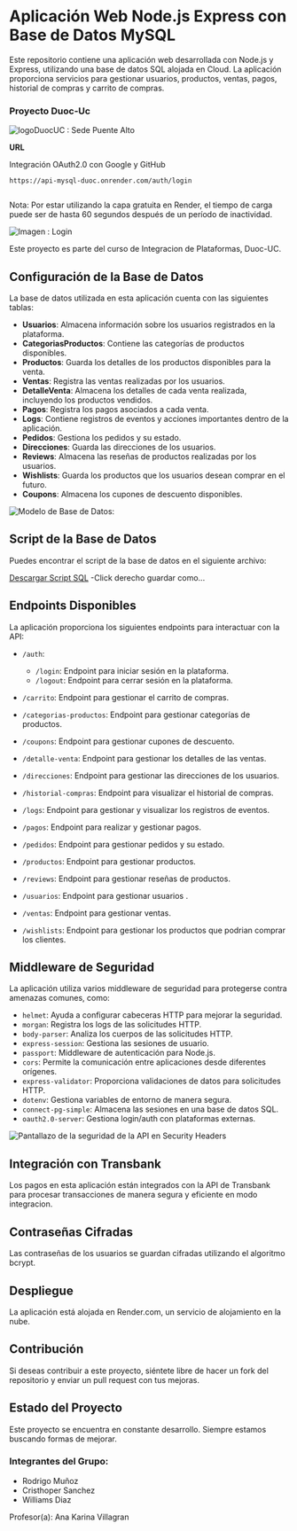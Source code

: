 # Aplicación Web Node.js Express con Base de Datos MySQL

Este repositorio contiene una aplicación web desarrollada con Node.js y Express, utilizando una base de datos SQL alojada en Cloud. La aplicación proporciona servicios para gestionar usuarios, productos, ventas, pagos, historial de compras y carrito de compras.

### Proyecto Duoc-Uc

![logoDuocUC :  Sede Puente Alto](images/duocJpeg.jpeg)





**URL**

Integración OAuth2.0 con Google y GitHub
```
https://api-mysql-duoc.onrender.com/auth/login


```
Nota: Por estar utilizando la capa gratuita en Render, el tiempo de carga puede ser de hasta 60 segundos después de un período de inactividad.

![Imagen : Login](images/login.jpg)




Este proyecto es parte del curso de Integracion de Plataformas, Duoc-UC.

## Configuración de la Base de Datos

La base de datos utilizada en esta aplicación cuenta con las siguientes tablas:

- **Usuarios**: Almacena información sobre los usuarios registrados en la plataforma.
- **CategoriasProductos**: Contiene las categorías de productos disponibles.
- **Productos**: Guarda los detalles de los productos disponibles para la venta.
- **Ventas**: Registra las ventas realizadas por los usuarios.
- **DetalleVenta**: Almacena los detalles de cada venta realizada, incluyendo los productos vendidos.
- **Pagos**: Registra los pagos asociados a cada venta.
- **Logs**: Contiene registros de eventos y acciones importantes dentro de la aplicación.
- **Pedidos**: Gestiona los pedidos y su estado.
- **Direcciones**: Guarda las direcciones de los usuarios.
- **Reviews**: Almacena las reseñas de productos realizadas por los usuarios.
- **Wishlists**: Guarda los productos que los usuarios desean comprar en el futuro.
- **Coupons**: Almacena los cupones de descuento disponibles.

![Modelo de Base de Datos:](images/basedatos27-06-2024actualizada.svg)

## Script de la Base de Datos

Puedes encontrar el script de la base de datos en el siguiente archivo:

[Descargar Script SQL](images/db/api-duoc-db2024.sql) -Click derecho guardar como...


## Endpoints Disponibles

La aplicación proporciona los siguientes endpoints para interactuar con la API:

- `/auth`: 
  - `/login`: Endpoint para iniciar sesión en la plataforma.
  - `/logout`: Endpoint para cerrar sesión en la plataforma.

- `/carrito`: Endpoint para gestionar el carrito de compras.

- `/categorias-productos`: Endpoint para gestionar categorías de productos.

- `/coupons`: Endpoint para gestionar cupones de descuento.

- `/detalle-venta`: Endpoint para gestionar los detalles de las ventas.

- `/direcciones`: Endpoint para gestionar las direcciones de los usuarios.

- `/historial-compras`: Endpoint para visualizar el historial de compras.

- `/logs`: Endpoint para gestionar y visualizar los registros de eventos.

- `/pagos`: Endpoint para realizar y gestionar pagos.

- `/pedidos`: Endpoint para gestionar pedidos y su estado.

- `/productos`: Endpoint para gestionar productos.

- `/reviews`: Endpoint para gestionar reseñas de productos.

- `/usuarios`: Endpoint para gestionar usuarios .

- `/ventas`: Endpoint para gestionar ventas.

- `/wishlists`: Endpoint para gestionar los productos que podrian comprar los clientes.

## Middleware de Seguridad

La aplicación utiliza varios middleware de seguridad para protegerse contra amenazas comunes, como:

- `helmet`: Ayuda a configurar cabeceras HTTP para mejorar la seguridad.
- `morgan`: Registra los logs de las solicitudes HTTP.
- `body-parser`: Analiza los cuerpos de las solicitudes HTTP.
- `express-session`: Gestiona las sesiones de usuario.
- `passport`: Middleware de autenticación para Node.js.
- `cors`: Permite la comunicación entre aplicaciones desde diferentes orígenes.
- `express-validator`: Proporciona validaciones de datos para solicitudes HTTP.
- `dotenv`: Gestiona variables de entorno de manera segura.
- `connect-pg-simple`: Almacena las sesiones en una base de datos SQL.
- `oauth2.0-server`: Gestiona login/auth con plataformas externas.

![Pantallazo de la seguridad de la API en Security Headers](images/imagen_seguridad_api_headers.jpeg)

## Integración con Transbank

Los pagos en esta aplicación están integrados con la API de Transbank para procesar transacciones de manera segura y eficiente en modo integracion.

## Contraseñas Cifradas

Las contraseñas de los usuarios se guardan cifradas utilizando el algoritmo bcrypt.

## Despliegue

La aplicación está alojada en Render.com, un servicio de alojamiento en la nube.

## Contribución

Si deseas contribuir a este proyecto, siéntete libre de hacer un fork del repositorio y enviar un pull request con tus mejoras.

## Estado del Proyecto

Este proyecto se encuentra en constante desarrollo. Siempre estamos buscando formas de mejorar.

### Integrantes del Grupo:

- Rodrigo Muñoz
- Cristhoper Sanchez
- Williams Diaz

Profesor(a): Ana Karina Villagran
